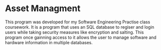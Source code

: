 # Asset Managment
This program was developed for my Software Engineering Practise class coursework. It is a program that uses an SQL database to regiser and login users while taking security measures like encryption and salting. This program once gainning access to it allows the user to manage software and hardware information in multiple databases.
